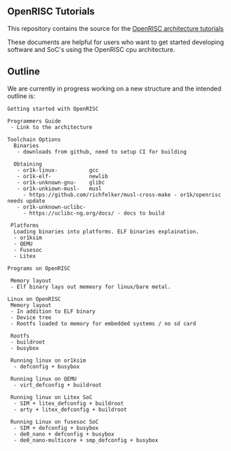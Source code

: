 ## OpenRISC Tutorials

This repository contains the source for the [OpenRISC architecture tutorials](https://openrisc.io/tutorials/)

These documents are helpful for users who want to get started
developing software and SoC's using the OpenRISC cpu architecture.

## Outline

We are currently in progress working on a new structure
and the intended outline is:

```
Getting started with OpenRISC

Programmers Guide
 - Link to the architecture

Toolchain Options
  Binaries
   - downloads from github, need to setup CI for building

  Obtaining
   - or1k-linux-          gcc
   - or1k-elf-            newlib
   - or1k-unknown-gnu-    glibc
   - or1k-unkiown-musl-   musl
     - https://github.com/richfelker/musl-cross-make - or1k/openrisc needs update
   - or1k-unknown-uclibc-
     - https://uclibc-ng.org/docs/ - docs to build

 Platforms
  Loading binaries into platforms. ELF binaries explaination.
  - or1ksim
  - QEMU
  - Fusesoc
  - Litex

Programs on OpenRISC

 Memory layout
 - Elf binary lays out memeory for linux/bare metal.

Linux on OpenRISC
 Memory layout
 - In addition to ELF binary
 - Device tree
 - Rootfs loaded to memory for embedded systems / no sd card

 Rootfs
 - buildroot
 - busybox

 Running linux on or1ksim
  - defconfig + busybox

 Running linux on QEMU
  - virt_defconfig + buildroot

 Running linux on Litex SoC
  - SIM + litex_defconfig + buildroot
  - arty + litex_defconfig + buildroot

 Running Linux on fusesoc SoC
  - SIM + defconfig + busybox
  - de0_nano + defconfig + busybox
  - de0_nano-multicore + smp_defconfig + busybox
```

